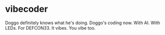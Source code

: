 # vibecoder
Doggo definitely knows what he's doing. Doggo's coding now. With AI. With LEDs. For DEFCON33. It vibes. You vibe too.
